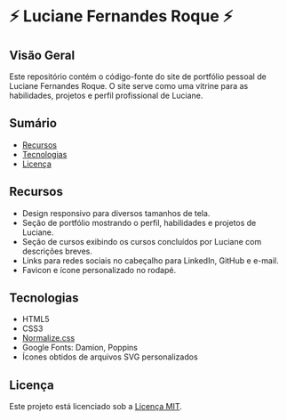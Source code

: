 # :zap: Luciane Fernandes Roque :zap:

## Visão Geral

Este repositório contém o código-fonte do site de portfólio pessoal de Luciane Fernandes Roque. O site serve como uma vitrine para as habilidades, projetos e perfil profissional de Luciane.

## Sumário

- [Recursos](#recursos)
- [Tecnologias](#tecnologias)
- [Licença](#licença)

## Recursos

- Design responsivo para diversos tamanhos de tela.
- Seção de portfólio mostrando o perfil, habilidades e projetos de Luciane.
- Seção de cursos exibindo os cursos concluídos por Luciane com descrições breves.
- Links para redes sociais no cabeçalho para LinkedIn, GitHub e e-mail.
- Favicon e ícone personalizado no rodapé.

## Tecnologias

- HTML5
- CSS3
- [Normalize.css](https://necolas.github.io/normalize.css/)
- Google Fonts: Damion, Poppins
- Ícones obtidos de arquivos SVG personalizados


## Licença

Este projeto está licenciado sob a [Licença MIT](LICENSE).